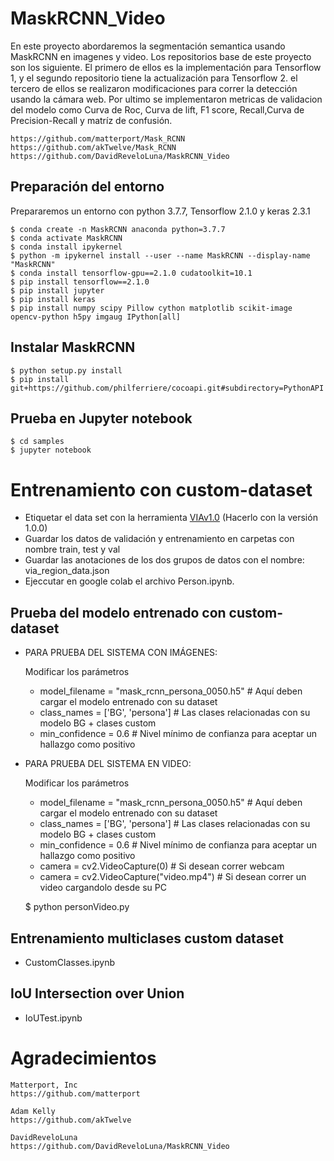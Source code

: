 # MaskRCNN_Video

En este proyecto abordaremos la segmentación semantica usando MaskRCNN en imagenes y video. Los repositorios base de este proyecto son los siguiente. El primero de ellos es la implementación para Tensorflow 1, y el segundo repositorio tiene la actualización para Tensorflow 2. el tercero de ellos
se realizaron modificaciones para correr la detección usando la cámara web. Por ultimo se implementaron metricas de validacion del modelo como Curva de Roc, Curva de lift, F1 score, Recall,Curva de Precision-Recall y matríz de confusión.

    https://github.com/matterport/Mask_RCNN
    https://github.com/akTwelve/Mask_RCNN
    https://github.com/DavidReveloLuna/MaskRCNN_Video

## Preparación del entorno

Prepararemos un entorno con python 3.7.7, Tensorflow 2.1.0 y keras 2.3.1

    $ conda create -n MaskRCNN anaconda python=3.7.7
    $ conda activate MaskRCNN
    $ conda install ipykernel
    $ python -m ipykernel install --user --name MaskRCNN --display-name "MaskRCNN"
    $ conda install tensorflow-gpu==2.1.0 cudatoolkit=10.1
    $ pip install tensorflow==2.1.0
    $ pip install jupyter
    $ pip install keras
    $ pip install numpy scipy Pillow cython matplotlib scikit-image opencv-python h5py imgaug IPython[all]
    
## Instalar MaskRCNN

    $ python setup.py install
    $ pip install git+https://github.com/philferriere/cocoapi.git#subdirectory=PythonAPI
    
## Prueba en Jupyter notebook

    $ cd samples
    $ jupyter notebook  
    
# Entrenamiento con custom-dataset
-   Etiquetar el data set con la herramienta [VIAv1.0](http://www.robots.ox.ac.uk/~vgg/software/via/via-1.0.0.html) (Hacerlo con la versión 1.0.0)
-   Guardar los datos de validación y entrenamiento en carpetas con nombre train, test y val
-   Guardar las anotaciones de los dos grupos de datos con el nombre: via_region_data.json
-   Ejeccutar en google colab el archivo Person.ipynb.

## Prueba del modelo entrenado con custom-dataset

-   PARA PRUEBA DEL SISTEMA CON IMÁGENES:
    
    Modificar los parámetros 
    
    -   model_filename = "mask_rcnn_persona_0050.h5" # Aquí deben cargar el modelo entrenado con su dataset
    -   class_names = ['BG', 'persona'] # Las clases relacionadas con su modelo BG + clases custom
    -   min_confidence = 0.6 # Nivel mínimo de confianza para aceptar un hallazgo como positivo  
    
        
-   PARA PRUEBA DEL SISTEMA EN VIDEO:

    Modificar los parámetros 
    
    -   model_filename = "mask_rcnn_persona_0050.h5" # Aquí deben cargar el modelo entrenado con su dataset
    -   class_names = ['BG', 'persona'] # Las clases relacionadas con su modelo BG + clases custom
    -   min_confidence = 0.6 # Nivel mínimo de confianza para aceptar un hallazgo como positivo
    -   camera = cv2.VideoCapture(0) # Si desean correr webcam
    -   camera = cv2.VideoCapture("video.mp4") # Si desean correr un video cargandolo desde su PC
    
    $ python personVideo.py    

 
## Entrenamiento multiclases custom dataset

 -   CustomClasses.ipynb
 
## IoU Intersection over Union

-   IoUTest.ipynb
 
# Agradecimientos

    Matterport, Inc
    https://github.com/matterport

    Adam Kelly
    https://github.com/akTwelve

    DavidReveloLuna 
    https://github.com/DavidReveloLuna/MaskRCNN_Video

